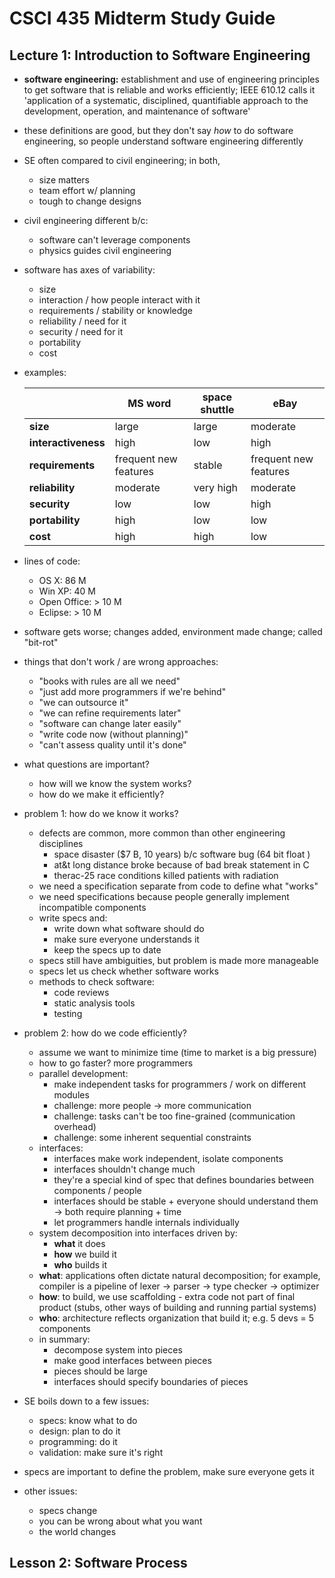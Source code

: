 # CSCI 435 Midterm Study Guide 

## Lecture 1:  Introduction to Software Engineering

- **software engineering:** establishment and use of engineering principles to get software that is reliable and works efficiently; IEEE 610.12 calls it 'application of a systematic, disciplined, quantifiable approach to the development, operation, and maintenance of software'

- these definitions are good, but they don't say *how* to do software engineering, so people understand software engineering differently

- SE often compared to civil engineering; in both,

  - size matters
  - team effort w/ planning
  - tough to change designs 

- civil engineering different b/c:

  - software can't leverage components
  - physics guides civil engineering

- software has axes of variability:

  - size
  - interaction / how people interact with it
  - requirements / stability or knowledge
  - reliability / need for it
  - security / need for it
  - portability
  - cost

- examples:

  |                     | MS word               | space shuttle | eBay                  |
  | ------------------- | --------------------- | ------------- | --------------------- |
  | **size**            | large                 | large         | moderate              |
  | **interactiveness** | high                  | low           | high                  |
  | **requirements**    | frequent new features | stable        | frequent new features |
  | **reliability**     | moderate              | very high     | moderate              |
  | **security**        | low                   | low           | high                  |
  | **portability**     | high                  | low           | low                   |
  | **cost**            | high                  | high          | low                   |

- lines of code:

  - OS X: 86 M
  - Win XP: 40 M
  - Open Office: > 10 M
  - Eclipse: > 10 M

- software gets worse; changes added, environment made change; called "bit-rot"

- things that don't work / are wrong approaches:

  - "books with rules are all we need"
  - "just add more programmers if we're behind"
  - "we can outsource it"
  - "we can refine requirements later"
  - "software can change later easily"
  - "write code now  (without planning)"
  - "can't assess quality until it's done"

- what questions are important? 

  - how will we know the system works?
  - how do we make it efficiently?

- problem 1: how do we know it works?

  - defects are common, more common than other engineering disciplines
    - space disaster ($7 B, 10 years) b/c software bug (64 bit float )
    - at&t long distance broke because of bad break statement in C
    - therac-25 race conditions killed patients with radiation
  - we need a specification separate from code to define what "works"
  - we need specifications because people generally implement incompatible components
  - write specs and:
    - write down what software should do
    - make sure everyone understands it
    - keep the specs up to date
  - specs still have ambiguities, but problem is made more manageable
  - specs let us check whether software works
  - methods to check software:
    - code reviews
    - static analysis tools
    - testing

- problem 2: how do we code efficiently?

  - assume we want to minimize time (time to market is a big pressure)
  - how to go faster? more programmers
  - parallel development:
    - make independent tasks for programmers / work on different modules
    - challenge: more people -> more communication
    - challenge: tasks can't be too fine-grained (communication overhead)
    - challenge: some inherent sequential constraints
  - interfaces:
    - interfaces make work independent, isolate components
    - interfaces shouldn't change much
    - they're a special kind of spec that defines boundaries between components / people
    - interfaces should be stable + everyone should understand them -> both require planning + time
    - let programmers handle internals individually
  - system decomposition into interfaces driven by:
    - **what** it does
    - **how** we build it
    - **who** builds it
  - **what**: applications often dictate natural decomposition; for example, compiler is a pipeline of lexer -> parser -> type checker -> optimizer
  - **how**: to build, we use scaffolding - extra code not part of final product (stubs, other ways of building and running partial systems)
  - **who**: architecture reflects organization that build it; e.g. 5 devs = 5 components
  - in summary:
    - decompose system into pieces
    - make good interfaces between pieces
    - pieces should be large
    - interfaces should specify boundaries of pieces

- SE boils down to a few issues:

  - specs: know what to do
  - design: plan to do it
  - programming: do it
  - validation: make sure it's right

- specs are important to define the problem, make sure everyone gets it

- other issues:

  - specs change
  - you can be wrong about what you want
  - the world changes

## Lesson 2: Software Process

